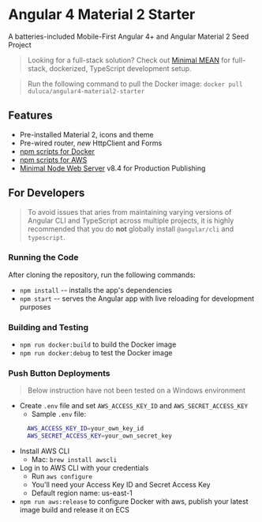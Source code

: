 # Angular 4 Material 2 Starter
A batteries-included Mobile-First Angular 4+ and Angular Material 2 Seed Project

> Looking for a full-stack solution? Check out [Minimal MEAN](https://github.com/excellalabs/minimal-mean) for full-stack, dockerized, TypeScript development setup.

> Run the following command to pull the Docker image: `docker pull duluca/angular4-material2-starter`

## Features
- Pre-installed Material 2, icons and theme
- Pre-wired router, _new_ HttpClient and Forms
- [npm scripts for Docker](https://gist.github.com/duluca/d13e501e870215586271b0f9ce1781ce)
- [npm scripts for AWS](https://gist.github.com/duluca/2b67eb6c2c85f3d75be8c183ab15266e)
- [Minimal Node Web Server](https://hub.docker.com/r/duluca/minimal-node-web-server/) v8.4 for Production Publishing

## For Developers

> To avoid issues that aries from maintaining varying versions of Angular CLI and TypeScript across multiple projects, it is highly recommended that you do **not** globally install `@angular/cli` and `typescript`.

### Running the Code
After cloning the repository, run the following commands:
* `npm install` -- installs the app's dependencies
* `npm start` -- serves the Angular app with live reloading for development purposes

### Building and Testing
* `npm run docker:build` to build the Docker image
* `npm run docker:debug` to test the Docker image

### Push Button Deployments
> Below instruction have not been tested on a Windows environment
* Create `.env` file and set `AWS_ACCESS_KEY_ID` and `AWS_SECRET_ACCESS_KEY`
  * Sample `.env` file:
  ```Bash
    AWS_ACCESS_KEY_ID=your_own_key_id
    AWS_SECRET_ACCESS_KEY=your_own_secret_key
  ```
* Install AWS CLI
  * Mac: `brew install awscli`
* Log in to AWS CLI with your credentials
  * Run `aws configure`
  * You'll need your Access Key ID and Secret Access Key
  * Default region name: us-east-1
* `npm run aws:release` to configure Docker with aws, publish your latest image build and release it on ECS